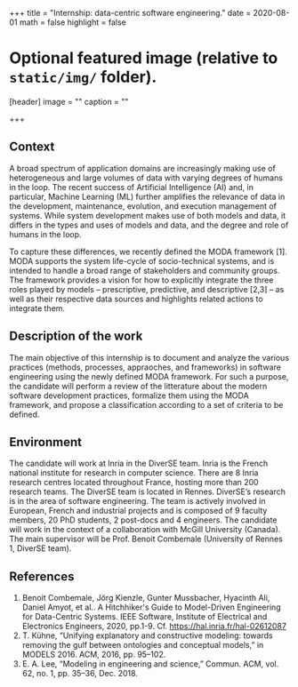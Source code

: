 +++
title = "Internship: data-centric software engineering."
date = 2020-08-01
math = false
highlight = false

# Optional featured image (relative to `static/img/` folder).
[header]
image = ""
caption = ""

+++

## Context

A broad spectrum of application domains are increasingly making use of heterogeneous and large volumes of data with varying degrees of humans in the loop. The recent success of Artificial Intelligence (AI) and, in particular, Machine Learning (ML) further amplifies the relevance of data in the development, maintenance, evolution, and execution management of systems. While system development makes use of both models and data, it differs in the types and uses of models and data, and the degree and role of humans in the loop.

To capture these differences, we recently defined the MODA framework [1]. MODA supports the system life-cycle of socio-technical systems, and is intended to handle a broad range of stakeholders and community groups. The framework provides a vision for how to explicitly integrate the three roles played by models – prescriptive, predictive, and descriptive [2,3] – as well as their respective data sources and highlights related actions to integrate them.

## Description of the work

The main objective of this internship is to document and analyze the various practices (methods, processes, appraoches, and frameworks) in software engineering using the newly defined MODA framework. For such a purpose, the candidate will perform a review of the litterature about the modern software development practices, formalize them using the MODA framework, and propose a classification according to a set of criteria to be defined. 

## Environment

The candidate will work at Inria in the DiverSE team. Inria is the French national institute for research in computer science. There are 8 Inria research centres located throughout France, hosting more than 200 research teams. The DiverSE team is located in Rennes. DiverSE’s research is in the area of software engineering. The team is actively involved in European, French and industrial projects and is composed of 9 faculty members, 20 PhD students, 2 post-docs and 4 engineers. The candidate will work in the context of a collaboration with McGill University (Canada). The main supervisor will be Prof. Benoit Combemale (University of Rennes 1, DiverSE team). 


## References

1. Benoit Combemale, Jörg Kienzle, Gunter Mussbacher, Hyacinth Ali, Daniel Amyot, et al.. A Hitchhiker's Guide to Model-Driven Engineering for Data-Centric Systems. IEEE Software, Institute of Electrical and Electronics Engineers, 2020, pp.1-9. Cf. https://hal.inria.fr/hal-02612087
2. T. Kühne, “Unifying explanatory and constructive modeling: towards removing the gulf between ontologies and conceptual models,” in MODELS 2016. ACM, 2016, pp. 95–102.
3. E. A. Lee, “Modeling in engineering and science,” Commun. ACM, vol. 62, no. 1, pp. 35–36, Dec. 2018.